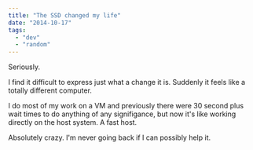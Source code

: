 ```yaml
---
title: "The SSD changed my life"
date: "2014-10-17"
tags: 
  - "dev"
  - "random"
---
```


Seriously.

I find it difficult to express just what a change it is. Suddenly it feels like a totally different computer.

I do most of my work on a VM and previously there were 30 second plus wait times to do anything of any signifigance, but now it's like working directly on the host system. A fast host.

Absolutely crazy. I'm never going back if I can possibly help it.
